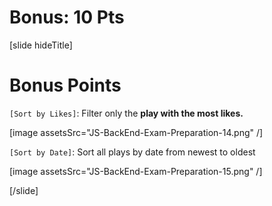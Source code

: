 # Bonus: 10 Pts

[slide hideTitle]

# Bonus Points

`[Sort by Likes]`: Filter only the **play with the most likes.**  

[image assetsSrc="JS-BackEnd-Exam-Preparation-14.png" /]

`[Sort by Date]`: Sort all plays by date from newest to oldest

[image assetsSrc="JS-BackEnd-Exam-Preparation-15.png" /]


[/slide]
